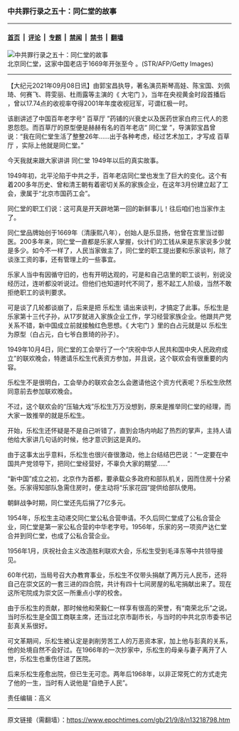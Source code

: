 ### 中共罪行录之五十：同仁堂的故事

---

#### [首页](../../../..?n13218798) &nbsp;|&nbsp; [评论](../../../../../epoch-comment?n13218798) &nbsp;|&nbsp; [专题](../../../../../epoch-special?n13218798) &nbsp;|&nbsp; [禁闻](../../../../../epoch-news?n13218798) &nbsp;|&nbsp; [禁书](../../../../../books?n13218798) &nbsp;|&nbsp; [翻墙](https://github.com/gfw-breaker/nogfw/blob/master/README.md?n13218798)


<div><img alt="中共罪行录之五十：同仁堂的故事" class="attachment-djy_600_400 size-djy_600_400 wp-post-image" src="https://i.epochtimes.com/assets/uploads/2021/09/id13218834-701180730121164-594x400.jpeg"/>
<div class="caption">
 北京同仁堂，这家中国老店于1669年开张至今 。(STR/AFP/Getty Images)
</div></div><hr/><div class="post_content" id="artbody" itemprop="articleBody">
 <!-- article content begin -->
 <p>
  【大纪元2021年09月08日讯】由郭宝昌执导，著名演员斯琴高娃、陈宝国、刘佩琦、何赛飞、蒋雯丽、杜雨露等主演的《
  <ok href="https://www.epochtimes.com/gb/tag/%E5%A4%A7%E5%AE%85%E9%97%A8.html">
   大宅门
  </ok>
  》，当年在央视黄金时段首播后 ，曾以17.74点的收视率夺得2001年年度收视冠军，可谓红极一时。
 </p>
 <p>
  该剧讲述了中国百年老字号“
  <ok href="https://www.epochtimes.com/gb/tag/%E7%99%BE%E8%8D%89%E5%8E%85.html">
   百草厅
  </ok>
  ”药铺的兴衰史以及医药世家白府三代人的恩恩怨怨。而百草厅的原型便是赫赫有名的百年老店“
  <ok href="https://www.epochtimes.com/gb/tag/%E5%90%8C%E4%BB%81%E5%A0%82.html">
   同仁堂
  </ok>
  ”，导演郭宝昌曾说：“我在同仁堂生活了整整26年……出于各种考虑，经过艺术加工，才写成
  <ok href="https://www.epochtimes.com/gb/tag/%E7%99%BE%E8%8D%89%E5%8E%85.html">
   百草厅
  </ok>
  ，实际上他就是同仁堂。”
 </p>
 <p>
  今天我就来跟大家讲讲
  <ok href="https://www.epochtimes.com/gb/tag/%E5%90%8C%E4%BB%81%E5%A0%82.html">
   同仁堂
  </ok>
  1949年以后的真实故事。
 </p>
 <p>
  1949年初，北平沦陷于中共之手，百年老店同仁堂也发生了巨大的变化。这个有着200多年历史、曾和清王朝有着密切关系的家族企业，在这年3月份建立起了工会，隶属于“北京市国药工会”。
 </p>
 <p>
  同仁堂的职工们说：这可真是开天辟地第一回的新鲜事儿！往后咱们也当家作主了。
 </p>
 <p>
  同仁堂品牌始创于1669年（清康熙八年），创始人是乐显扬，他曾在宫里当过御医。200多年来，同仁堂一直都是乐家人掌握，伙计们的工钱从来是东家说多少就是多少。如今不一样了，人民当家做主了，同仁堂的职工提出要和乐家谈判，除了谈涨工资的事，还有管理上的一些事宜。
 </p>
 <p>
  乐家人当中有因循守旧的，也有开明达观的，可是和自己店里的职工谈判，别说没经历过，连听都没听说过。但他们也知道时代不同了，惹不起工人阶级，当然不敢拒绝职工的谈判要求。
 </p>
 <p>
  可是谈了几轮都谈崩了，后来是把
  <ok href="https://www.epochtimes.com/gb/tag/%E4%B9%90%E6%9D%BE%E7%94%9F.html">
   乐松生
  </ok>
  请出来谈判，才搞定了此事。乐松生是乐家第十三代子孙，从17岁就进入家族企业工作，学习经营家族企业。他跟共产党关系不错，新中国成立前就接触红色思想。《
  <ok href="https://www.epochtimes.com/gb/tag/%E5%A4%A7%E5%AE%85%E9%97%A8.html">
   大宅门
  </ok>
  》里的白占元就是以
  <ok href="https://www.epochtimes.com/gb/tag/%E4%B9%90%E6%9D%BE%E7%94%9F.html">
   乐松生
  </ok>
  为原型（白占元，白七爷白景琦的孙子）。
 </p>
 <p>
  1949年10月4日，同仁堂的工会举行了一个“庆祝中华人民共和国中央人民政府成立”的联欢晚会，特邀请乐松生代表资方参加，并且说，这个联欢会有很重要的内容。
 </p>
 <p>
  乐松生不是很明白，工会举办的联欢会怎么会邀请他这个资方代表呢？乐松生欣然同意前去参加联欢晚会。
 </p>
 <p>
  不过，这个联欢会的“压轴大戏”乐松生万万没想到，原来是推举同仁堂的经理，而大家一致推举的就是乐松生。
 </p>
 <p>
  开始，乐松生还怀疑是不是自己听错了，直到会场内响起了热烈的掌声，主持人请他给大家讲几句话的时候，他才意识到这是真的。
 </p>
 <p>
  由于这事太出乎意料，乐松生也很兴奋很激动，他上台结结巴巴说：“一定要在中国共产党领导下，把同仁堂经营好，不辜负大家的期望……”
 </p>
 <p>
  “新中国”成立之初，北京作为首都，要承载众多政府和部队机关，因而住房十分紧张。乐家得知部队急需住房时，便主动将“乐家花园”提供给部队使用。
 </p>
 <p>
  朝鲜战争时期，同仁堂还先后捐了7亿多元。
 </p>
 <p>
  1954年，乐松生主动递交同仁堂公私合营申请。不久后同仁堂成了公私合营企业，同仁堂是第一家公私合营的中华老字号。1956年，乐家的另一项资产达仁堂合并到同仁堂，也成了公私合营企业。
 </p>
 <p>
  1956年1月，庆祝社会主义改造胜利联欢大会，乐松生受到毛泽东等中共领导接见。
 </p>
 <p>
  60年代初，当局号召大办教育事业，乐松生不仅带头捐献了两万元人民币，还将自己在崇文区的一套三进的四合院，共计有四十七间房屋的私宅捐献出来了。现在这所宅院成为崇文区一所重点小学的校舍。
 </p>
 <p>
  由于乐松生的贡献，那时候他和荣毅仁一样享有很高的荣誉，有“南荣北乐”之说。当时乐松生是全国工商联主席，还当过北京市副市长，与当时的中共北京市委书记彭真关系很好。
 </p>
 <p>
  可文革期间，乐松生被认定是剥削劳苦工人的万恶资本家，加上他与彭真的关系，他的处境自然不会好过。在1966年的一次抄家中，乐松生的母亲与妻子离开了人世，乐松生也重伤住进了医院。
 </p>
 <p>
  后来乐松生痊愈出院，但已生无可恋。两年后1968年，以非正常死亡的方式走完了他的一生，当时有人说他是“自绝于人民”。
 </p>
 <p>
  责任编辑：高义
 </p>
 <!-- article content end -->
 <div id="below_article_ad">
 </div>
</div>


---

原文链接（需翻墙）：https://www.epochtimes.com/gb/21/9/8/n13218798.htm